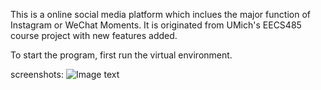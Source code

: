 This is a online social media platform which inclues the major function of Instagram or WeChat Moments. It is originated from UMich's EECS485 course project with new features added.

To start the program, first run the virtual environment.

screenshots:
![Image text](https://raw.github.com/xxxlzhxxx/repositpry/master/Outagram/index.jpg)
